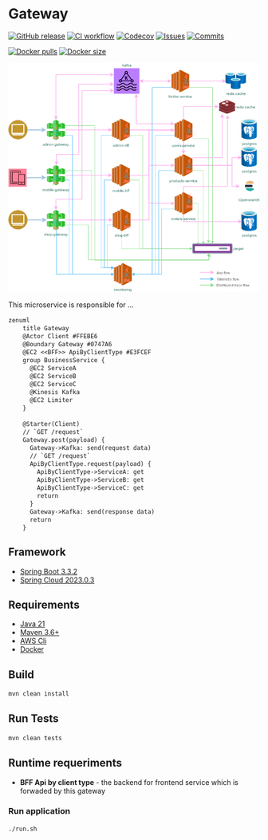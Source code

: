 
# Gateway

[![GitHub release](https://img.shields.io/github/release/sjexpos/ecomm-gateway.svg?style=plastic)](https://github.com/sjexpos/ecomm-gateway/releases/latest)
[![CI workflow](https://img.shields.io/github/actions/workflow/status/sjexpos/ecomm-gateway/ci.yaml?branch=main&label=ci&logo=github&style=plastic)](https://github.com/sjexpos/ecomm-gateway/actions?workflow=CI)
[![Codecov](https://img.shields.io/codecov/c/github/sjexpos/ecomm-gateway?logo=codecov&style=plastic)](https://codecov.io/gh/sjexpos/ecomm-gateway)
[![Issues](https://img.shields.io/github/issues-search/sjexpos/ecomm-gateway?query=is%3Aopen&label=issues&style=plastic)](https://github.com/sjexpos/ecomm-gateway/issues)
[![Commits](https://img.shields.io/github/last-commit/sjexpos/ecomm-gateway?logo=github&style=plastic)](https://github.com/sjexpos/ecomm-gateway/commits)

[![Docker pulls](https://img.shields.io/docker/pulls/sjexposecomm/gateway?logo=docker&style=plastic)](https://hub.docker.com/r/sjexposecomm/gateway)
[![Docker size](https://img.shields.io/docker/image-size/sjexposecomm/gateway?logo=docker&style=plastic)](https://hub.docker.com/r/sjexposecomm/gateway/tags)

![](docs/images/arch-gateway.png)

This microservice is responsible for ...

```mermaid
zenuml
    title Gateway
    @Actor Client #FFEBE6
    @Boundary Gateway #0747A6
    @EC2 <<BFF>> ApiByClientType #E3FCEF
    group BusinessService {
      @EC2 ServiceA
      @EC2 ServiceB
      @EC2 ServiceC
      @Kinesis Kafka
      @EC2 Limiter
    }

    @Starter(Client)
    // `GET /request`
    Gateway.post(payload) {
      Gateway->Kafka: send(request data)
      // `GET /request`
      ApiByClientType.request(payload) {
        ApiByClientType->ServiceA: get
        ApiByClientType->ServiceB: get
        ApiByClientType->ServiceC: get
        return
      }
      Gateway->Kafka: send(response data)
      return
    }
```

## Framework

* [Spring Boot 3.3.2](https://spring.io/projects/spring-boot/)
* [Spring Cloud 2023.0.3](https://spring.io/projects/spring-cloud)

## Requirements

* [Java 21](https://openjdk.org/install/)
* [Maven 3.6+](https://maven.apache.org/download.cgi)
* [AWS Cli](https://aws.amazon.com/es/cli/)
* [Docker](https://www.docker.com/)

## Build

```bash
mvn clean install
```

## Run Tests
```bash
mvn clean tests
```

## Runtime requeriments

* **BFF Api by client type** - the backend for frontend service which is forwaded by this gateway

### Run application
```
./run.sh
```

